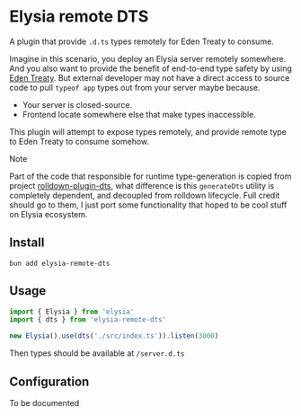 # Elysia remote DTS

A plugin that provide `.d.ts` types remotely for Eden Treaty to consume.

Imagine in this scenario, you deploy an Elysia server remotely somewhere. And you also want to provide the benefit of end-to-end type safety by using [Eden Treaty](https://elysiajs.com/eden/overview#eden-treaty-recommended). But external developer may not have a direct access to source code to pull `typeof app` types out from your server maybe because.

- Your server is closed-source.
- Frontend locate somewhere else that make types inaccessible.

This plugin will attempt to expose types remotely, and provide remote type to Eden Treaty to consume somehow.

> [!NOTE]  
> Part of the code that responsible for runtime type-generation is copied from project [rolldown-plugin-dts](https://github.com/sxzz/rolldown-plugin-dts), what difference is this `generateDts` utility is completely dependent, and decoupled from rolldown lifecycle. Full credit should go to them, I just port some functionality that hoped to be cool stuff on Elysia ecosystem.

## Install

```
bun add elysia-remote-dts
```

## Usage

```ts
import { Elysia } from 'elysia'
import { dts } from 'elysia-remote-dts'

new Elysia().use(dts('./src/index.ts')).listen(3000)
```

Then types should be available at `/server.d.ts`

## Configuration

To be documented
